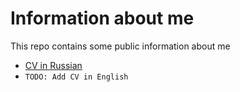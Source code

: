 # Information about me

This repo contains some public information about me
* [CV in Russian](./cv/cv-ru.md)
* `TODO: Add CV in English`